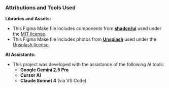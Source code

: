 ### Attributions and Tools Used

**Libraries and Assets:**
* This Figma Make file includes components from **[shadcn/ui](https://ui.shadcn.com/)** used under the [MIT license](https://github.com/shadcn-ui/ui/blob/main/LICENSE.md).
* This Figma Make file includes photos from **[Unsplash](https://unsplash.com)** used under the [Unsplash license](https://unsplash.com/license).

**AI Assistants:**
* This project was developed with the assistance of the following AI tools:
    * **Google Gemini 2.5 Pro**
    * **Cursor AI**
    * **Claude Sonnet 4** (via VS Code)
